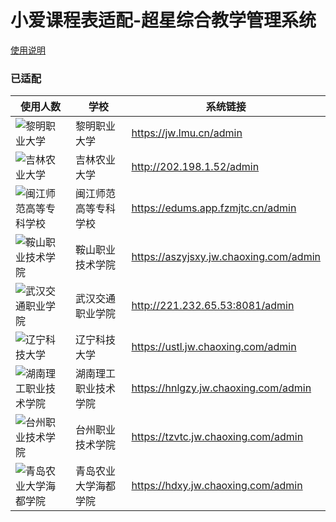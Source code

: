 # 小爱课程表适配-超星综合教学管理系统

[使用说明](usage.md)

### 已适配

<!-- Adapted Table Start -->

| 使用人数 | 学校 | 系统链接 |
| ---- | ---- | ---- |
| ![黎明职业大学](https://img.shields.io/badge/dynamic/json?label=&style=flat-square&query=$.usedNum&url=https%3A%2F%2Fopen-schedule.ai.xiaomi.com%2Fapi%2Fcoder%3Ftb_id%3D47939) | 黎明职业大学 | https://jw.lmu.cn/admin |
| ![吉林农业大学](https://img.shields.io/badge/dynamic/json?label=&style=flat-square&query=$.usedNum&url=https%3A%2F%2Fopen-schedule.ai.xiaomi.com%2Fapi%2Fcoder%3Ftb_id%3D47940) | 吉林农业大学 | http://202.198.1.52/admin |
| ![闽江师范高等专科学校](https://img.shields.io/badge/dynamic/json?label=&style=flat-square&query=$.usedNum&url=https%3A%2F%2Fopen-schedule.ai.xiaomi.com%2Fapi%2Fcoder%3Ftb_id%3D47941) | 闽江师范高等专科学校 | https://edums.app.fzmjtc.cn/admin |
| ![鞍山职业技术学院](https://img.shields.io/badge/dynamic/json?label=&style=flat-square&query=$.usedNum&url=https%3A%2F%2Fopen-schedule.ai.xiaomi.com%2Fapi%2Fcoder%3Ftb_id%3D47942) | 鞍山职业技术学院 | https://aszyjsxy.jw.chaoxing.com/admin |
| ![武汉交通职业学院](https://img.shields.io/badge/dynamic/json?label=&style=flat-square&query=$.usedNum&url=https%3A%2F%2Fopen-schedule.ai.xiaomi.com%2Fapi%2Fcoder%3Ftb_id%3D47943) | 武汉交通职业学院 | http://221.232.65.53:8081/admin |
| ![辽宁科技大学](https://img.shields.io/badge/dynamic/json?label=&style=flat-square&query=$.usedNum&url=https%3A%2F%2Fopen-schedule.ai.xiaomi.com%2Fapi%2Fcoder%3Ftb_id%3D47944) | 辽宁科技大学 | https://ustl.jw.chaoxing.com/admin |
| ![湖南理工职业技术学院](https://img.shields.io/badge/dynamic/json?label=&style=flat-square&query=$.usedNum&url=https%3A%2F%2Fopen-schedule.ai.xiaomi.com%2Fapi%2Fcoder%3Ftb_id%3D47945) | 湖南理工职业技术学院 | https://hnlgzy.jw.chaoxing.com/admin |
| ![台州职业技术学院](https://img.shields.io/badge/dynamic/json?label=&style=flat-square&query=$.usedNum&url=https%3A%2F%2Fopen-schedule.ai.xiaomi.com%2Fapi%2Fcoder%3Ftb_id%3D47946) | 台州职业技术学院 | https://tzvtc.jw.chaoxing.com/admin |
| ![青岛农业大学海都学院](https://img.shields.io/badge/dynamic/json?label=&style=flat-square&query=$.usedNum&url=https%3A%2F%2Fopen-schedule.ai.xiaomi.com%2Fapi%2Fcoder%3Ftb_id%3D47947) | 青岛农业大学海都学院 | https://hdxy.jw.chaoxing.com/admin |

<!-- Adapted Table End -->

